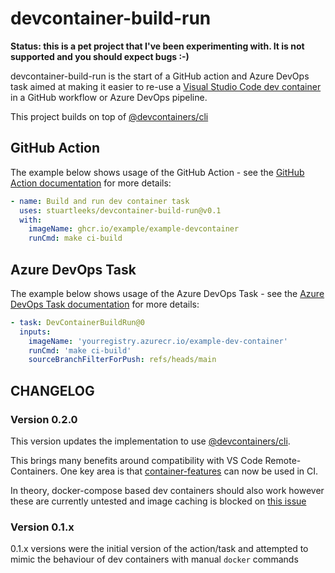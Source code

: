 # devcontainer-build-run

**Status: this is a pet project that I've been experimenting with. It is not supported and you should expect bugs :-)**

devcontainer-build-run is the start of a GitHub action and Azure DevOps task aimed at making it easier to re-use a [Visual Studio Code dev container](https://code.visualstudio.com/) in a GitHub workflow or Azure DevOps pipeline.

This project builds on top of [@devcontainers/cli](https://www.npmjs.com/package/@devcontainers/cli)


## GitHub Action

The example below shows usage of the GitHub Action - see the [GitHub Action documentation](./docs/github-action.md) for more details:


```yaml
- name: Build and run dev container task
  uses: stuartleeks/devcontainer-build-run@v0.1
  with:
    imageName: ghcr.io/example/example-devcontainer
    runCmd: make ci-build
```

## Azure DevOps Task

The example below shows usage of the Azure DevOps Task - see the [Azure DevOps Task documentation](./docs/azure-devops-task.md) for more details:

```yaml
- task: DevContainerBuildRun@0
  inputs:
    imageName: 'yourregistry.azurecr.io/example-dev-container'
    runCmd: 'make ci-build'
    sourceBranchFilterForPush: refs/heads/main
```


## CHANGELOG

### Version 0.2.0

This version updates the implementation to use [@devcontainers/cli](https://www.npmjs.com/package/@devcontainers/cli).

This brings many benefits around compatibility with VS Code Remote-Containers. One key area is that [container-features](https://code.visualstudio.com/docs/remote/containers#_dev-container-features-preview) can now be used in CI.

In theory, docker-compose based dev containers should also work however these are currently untested and image caching is blocked on [this issue](https://github.com/devcontainers/cli/issues/10)

### Version 0.1.x

0.1.x versions were the initial version of the action/task and attempted to mimic the behaviour of dev containers with manual `docker` commands